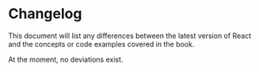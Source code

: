 # Changelog

This document will list any differences between the latest version of React and the concepts or code examples covered in the book.

At the moment, no deviations exist.